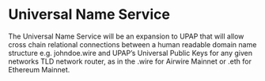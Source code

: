 #  Universal Name Service

The Universal Name Service will be an expansion to UPAP that will allow cross chain relational connections between a human readable domain name structure e.g. johndoe.wire and UPAP’s Universal Public Keys for any given networks TLD network router, as in the .wire for Airwire Mainnet or .eth for Ethereum Mainnet.

